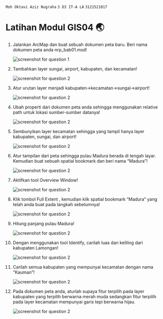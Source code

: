 `Moh Oktavi Aziz Nugraha` `3 D3 IT-A LA` `3121521017`

# Latihan Modul GIS04 🌏

1. Jalankan ArcMap dan buat sebuah dokumen peta baru. Beri nama dokumen peta anda nrp_bab01.mxd!

   ![screenshot for question 1](./screenshots/arc-1.png)

2. Tambahkan layer sungai, airport, kabupaten, dan kecamatan!

   ![screenshot for question 2](./screenshots/arc-2.png)

3. Atur urutan layer menjadi kabupaten->kecamatan->sungai->airport!

   ![screenshot for question 2](./screenshots/arc-3.png)

4. Ubah properti dari dokumen peta anda sehingga menggunakan relative path untuk lokasi sumber-sumber datanya!

   ![screenshot for question 2](./screenshots/arc-4.png)

5. Sembunyikan layer kecamatan sehingga yang tampil hanya layer kabupaten, sungai, dan airport!

   ![screenshot for question 2](./screenshots/arc-5.png)

6. Atur tampilan dari peta sehingga pulau Madura berada di tengah layar. Kemudian buat sebuah spatial bookmark dan beri nama “Madura”!

   ![screenshot for question 2](./screenshots/arc-6.png)

7. Aktifkan tool Overview Window!

   ![screenshot for question 2](./screenshots/arc-7.png)

8. Klik tombol Full Extent , kemudian klik spatial bookmark “Madura” yang telah anda buat pada langkah sebelumnya!

   ![screenshot for question 2](./screenshots/arc-8.png)

9. Hitung panjang pulau Madura!

   ![screenshot for question 2](./screenshots/arc-9.png)

10. Dengan menggunakan tool Identify, carilah luas dan keliling dari kabupaten Lamongan!

    ![screenshot for question 2](./screenshots/arc-10.png)

11. Carilah semua kabupaten yang mempunyai kecamatan dengan nama “Kauman”!

    ![screenshot for question 2](./screenshots/arc-11.png)

12. Pada dokumen peta anda, aturlah supaya fitur terpilih pada layer kabupaten yang terpilih berwarna merah muda sedangkan fitur terpilih pada layer kecamatan mempunyai garis tepi berwarna hijau.

    ![screenshot for question 2](./screenshots/arc-12.png)
